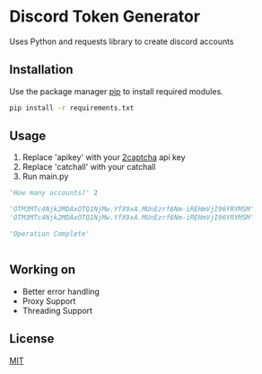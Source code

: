 # Discord Token Generator

Uses Python and requests library to create discord accounts


## Installation

Use the package manager [pip](https://pip.pypa.io/en/stable/) to install required modules.

```bash
pip install -r requirements.txt
```


## Usage
1. Replace 'apikey' with your [2captcha](https://2captcha.com/enterpage) api key
2. Replace 'catchall' with your catchall
3. Run main.py

```python
'How many accounts?' 2

'OTM3MTc4Njk2MDAxOTQ1NjMw.YfX9xA.MUnEzrf6Nm-iREHmVjI96YRYMSM'
'OTM3MTc4Njk2MDAxOTQ1NjMw.YfX9xA.MUnEzrf6Nm-iREHmVjI96YRYMSM'

'Operation Complete'



```

## Working on
- Better error handling
- Proxy Support
- Threading Support

## License
[MIT](https://choosealicense.com/licenses/mit/)
